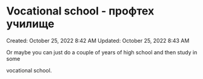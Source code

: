 # Vocational school - профтех училище

Created: October 25, 2022 8:42 AM
Updated: October 25, 2022 8:43 AM

Or maybe you can just do a couple of years of high school and then study in some

vocational school.